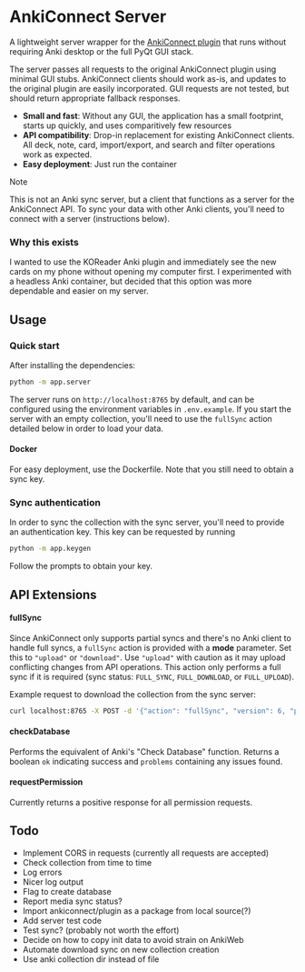 # AnkiConnect Server

A lightweight server wrapper for the [AnkiConnect plugin](https://git.sr.ht/~foosoft/anki-connect/) that runs without requiring Anki desktop or the full PyQt GUI stack.

The server passes all requests to the original AnkiConnect plugin using minimal GUI stubs. AnkiConnect clients should work as-is, and updates to the original plugin are easily incorporated. GUI requests are not tested, but should return appropriate fallback responses.

- **Small and fast**: Without any GUI, the application has a small footprint, starts up quickly, and uses comparitively few resources
- **API compatibility**: Drop-in replacement for existing AnkiConnect clients. All deck, note, card, import/export, and search and filter operations work as expected.
- **Easy deployment**: Just run the container

> [!NOTE]
> This is not an Anki sync server, but a client that functions as a server for the AnkiConnect API. To sync your data with other Anki clients, you'll need to connect with a server (instructions below).

### Why this exists

I wanted to use the KOReader Anki plugin and immediately see the new cards on my phone without opening my computer first. I experimented with a headless Anki container, but decided that this option was more dependable and easier on my server.

## Usage

### Quick start

After installing the dependencies:

```bash
python -m app.server
```

The server runs on `http://localhost:8765` by default, and can be configured using the environment variables in `.env.example`. If you start the server with an empty collection, you'll need to use the `fullSync` action detailed below in order to load your data.

#### Docker

For easy deployment, use the Dockerfile. Note that you still need to obtain a sync key.

### Sync authentication

In order to sync the collection with the sync server, you'll need to provide an authentication key. This key can be requested by running

```bash
python -m app.keygen
```

Follow the prompts to obtain your key.

## API Extensions

#### fullSync
Since AnkiConnect only supports partial syncs and there's no Anki client to handle full syncs, a `fullSync` action is provided with a **mode** parameter. Set this to `"upload"` or `"download"`. Use `"upload"` with caution as it may upload conflicting changes from API operations. This action only performs a full sync if it is required (sync status: `FULL_SYNC`, `FULL_DOWNLOAD`, or `FULL_UPLOAD`).

Example request to download the collection from the sync server:

```bash
curl localhost:8765 -X POST -d '{"action": "fullSync", "version": 6, "params": {"mode": "download"}}'
```

#### checkDatabase
Performs the equivalent of Anki's "Check Database" function. Returns a boolean `ok` indicating success and `problems` containing any issues found.

#### requestPermission
Currently returns a positive response for all permission requests.

## Todo

- Implement CORS in requests (currently all requests are accepted)
- Check collection from time to time
- Log errors
- Nicer log output
- Flag to create database
- Report media sync status?
- Import ankiconnect/plugin as a package from local source(?)
- Add server test code
- Test sync? (probably not worth the effort)
- Decide on how to copy init data to avoid strain on AnkiWeb
- Automate download sync on new collection creation
- Use anki collection dir instead of file
